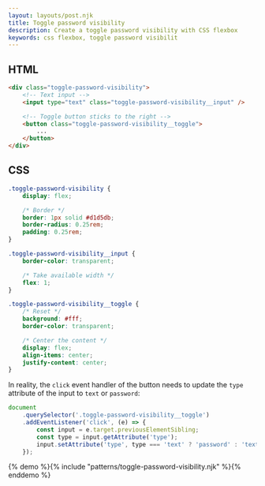 ```yaml
---
layout: layouts/post.njk
title: Toggle password visibility
description: Create a toggle password visibility with CSS flexbox
keywords: css flexbox, toggle password visibilit
---
```


## HTML

```html
<div class="toggle-password-visibility">
    <!-- Text input -->
    <input type="text" class="toggle-password-visibility__input" />

    <!-- Toggle button sticks to the right -->
    <button class="toggle-password-visibility__toggle">
        ...
    </button>
</div>
```

## CSS

```css
.toggle-password-visibility {
    display: flex;

    /* Border */
    border: 1px solid #d1d5db;
    border-radius: 0.25rem;
    padding: 0.25rem;
}

.toggle-password-visibility__input {
    border-color: transparent;

    /* Take available width */
    flex: 1;
}

.toggle-password-visibility__toggle {
    /* Reset */
    background: #fff;
    border-color: transparent;

    /* Center the content */
    display: flex;
    align-items: center;
    justify-content: center;
}
```

In reality, the `click` event handler of the button needs to update the `type` attribute of the input to `text` or `password`:

```js
document
    .querySelector('.toggle-password-visibility__toggle')
    .addEventListener('click', (e) => {
        const input = e.target.previousElementSibling;
        const type = input.getAttribute('type');
        input.setAttribute('type', type === 'text' ? 'password' : 'text');
    });
```

{% demo %}{% include "patterns/toggle-password-visibility.njk" %}{% enddemo %}
